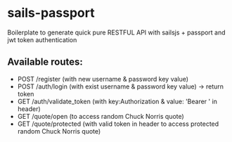 # sails-passport

Boilerplate to generate quick pure RESTFUL API with sailsjs + passport and jwt token authentication 

## Available routes:
* POST /register (with new username & password key value)
* POST /auth/login (with exist username & password key value) -> return token
* GET /auth/validate_token (with key:Authorization & value: 'Bearer <your valid token>' in header)
* GET /quote/open (to access random Chuck Norris quote)
* GET /quote/protected (with valid token in header to access protected random Chuck Norris quote) 
